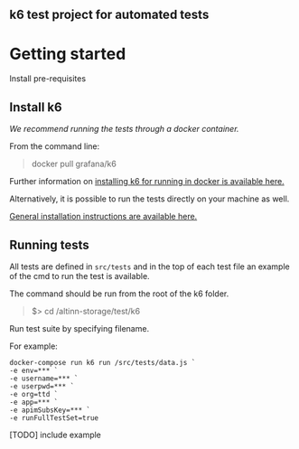 ## k6 test project for automated tests

# Getting started


Install pre-requisites
## Install k6

*We recommend running the tests through a docker container.*

From the command line:

> docker pull grafana/k6


Further information on [installing k6 for running in docker is available here.](https://k6.io/docs/get-started/installation/#docker)


Alternatively, it is possible to run the tests directly on your machine as well.

[General installation instructions are available here.](https://k6.io/docs/get-started/installation/)


## Running tests

All tests are defined in `src/tests` and in the top of each test file an example of the cmd to run the test is available.

The command should be run from the root of the k6 folder.

>$> cd /altinn-storage/test/k6

Run test suite by specifying filename.

For example:

    docker-compose run k6 run /src/tests/data.js `
    -e env=*** `
    -e username=*** `
    -e userpwd=*** `
    -e org=ttd `
    -e app=*** `
    -e apimSubsKey=*** `
    -e runFullTestSet=true

[TODO] include example